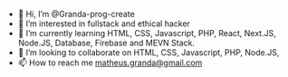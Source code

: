 - 👋 Hi, I’m @Granda-prog-create
- 👀 I’m interested in fullstack and ethical hacker
- 🌱 I’m currently learning HTML, CSS, Javascript, PHP, React, Next.JS, Node.JS, Database, Firebase and MEVN Stack. 
- 💞️ I’m looking to collaborate on HTML, CSS, Javascript, PHP, Node.JS,
- 📫 How to reach me matheus.granda@gmail.com

<!---
Granda-prog-create/Granda-prog-create is a ✨ special ✨ repository because its `README.md` (this file) appears on your GitHub profile.
You can click the Preview link to take a look at your changes.
--->
